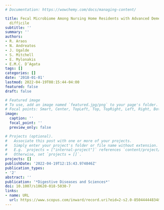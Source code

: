 ```yaml
---
# Documentation: https://wowchemy.com/docs/managing-content/

title: Fecal Microbiome Among Nursing Home Residents with Advanced Dementia and Clostridium
  difficile
subtitle: ''
summary: ''
authors:
- R. Araos
- N. Andreatos
- J. Ugalde
- S. Mitchell
- E. Mylonakis
- E.M.C. D’Agata
tags: []
categories: []
date: '2018-01-01'
lastmod: 2022-04-19T08:15:44-04:00
featured: false
draft: false

# Featured image
# To use, add an image named `featured.jpg/png` to your page's folder.
# Focal points: Smart, Center, TopLeft, Top, TopRight, Left, Right, BottomLeft, Bottom, BottomRight.
image:
  caption: ''
  focal_point: ''
  preview_only: false

# Projects (optional).
#   Associate this post with one or more of your projects.
#   Simply enter your project's folder or file name without extension.
#   E.g. `projects = ["internal-project"]` references `content/project/deep-learning/index.md`.
#   Otherwise, set `projects = []`.
projects: []
publishDate: '2022-04-19T12:15:43.974846Z'
publication_types:
- '2'
abstract: ''
publication: '*Digestive Diseases and Sciences*'
doi: 10.1007/s10620-018-5030-7
links:
- name: URL
  url: https://www.scopus.com/inward/record.uri?eid=2-s2.0-85044444834&doi=10.1007%2fs10620-018-5030-7&partnerID=40&md5=ab4fb4865e63bd70ee1b67ae420bfb2e
---
```

